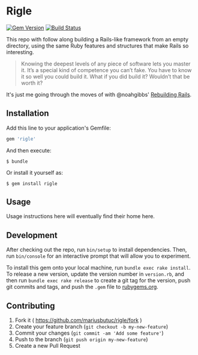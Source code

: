 # Rigle
[![Gem Version](https://badge.fury.io/rb/rigle.svg)](http://badge.fury.io/rb/rigle) [![Build Status](https://travis-ci.org/mariusbutuc/rigle.svg?branch=master)](https://travis-ci.org/mariusbutuc/rigle)

This repo with follow along building a Rails-like framework from an empty directory, using the same Ruby features and structures that make Rails so interesting.

> Knowing the deepest levels of any piece of software lets you master it. It’s a special kind of competence you can’t fake. You have to know it so well you could build it. What if you did build it? Wouldn’t that be worth it?

It's just me going through the moves of with @noahgibbs' [Rebuilding Rails](https://rebuilding-rails.com/).

## Installation

Add this line to your application's Gemfile:

```ruby
gem 'rigle'
```

And then execute:

    $ bundle

Or install it yourself as:

    $ gem install rigle

## Usage

Usage instructions here will eventually find their home here.

## Development

After checking out the repo, run `bin/setup` to install dependencies. Then, run `bin/console` for an interactive prompt that will allow you to experiment.

To install this gem onto your local machine, run `bundle exec rake install`. To release a new version, update the version number in `version.rb`, and then run `bundle exec rake release` to create a git tag for the version, push git commits and tags, and push the `.gem` file to [rubygems.org](https://rubygems.org).

## Contributing

1. Fork it ( https://github.com/mariusbutuc/rigle/fork )
2. Create your feature branch (`git checkout -b my-new-feature`)
3. Commit your changes (`git commit -am 'Add some feature'`)
4. Push to the branch (`git push origin my-new-feature`)
5. Create a new Pull Request
